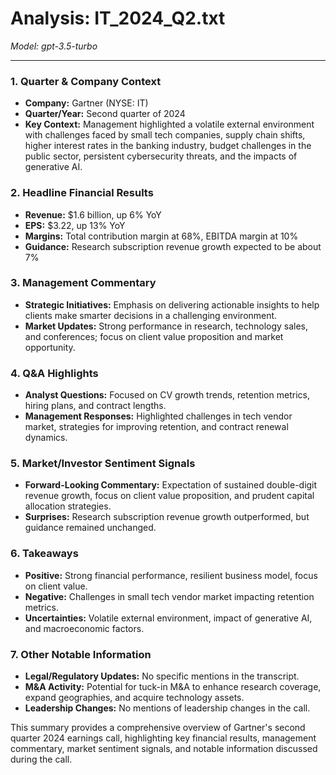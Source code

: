 # Analysis: IT_2024_Q2.txt

*Model: gpt-3.5-turbo*

---

### 1. Quarter & Company Context
- **Company:** Gartner (NYSE: IT)
- **Quarter/Year:** Second quarter of 2024
- **Key Context:** Management highlighted a volatile external environment with challenges faced by small tech companies, supply chain shifts, higher interest rates in the banking industry, budget challenges in the public sector, persistent cybersecurity threats, and the impacts of generative AI.

### 2. Headline Financial Results
- **Revenue:** $1.6 billion, up 6% YoY
- **EPS:** $3.22, up 13% YoY
- **Margins:** Total contribution margin at 68%, EBITDA margin at 10%
- **Guidance:** Research subscription revenue growth expected to be about 7%

### 3. Management Commentary
- **Strategic Initiatives:** Emphasis on delivering actionable insights to help clients make smarter decisions in a challenging environment.
- **Market Updates:** Strong performance in research, technology sales, and conferences; focus on client value proposition and market opportunity.

### 4. Q&A Highlights
- **Analyst Questions:** Focused on CV growth trends, retention metrics, hiring plans, and contract lengths.
- **Management Responses:** Highlighted challenges in tech vendor market, strategies for improving retention, and contract renewal dynamics.

### 5. Market/Investor Sentiment Signals
- **Forward-Looking Commentary:** Expectation of sustained double-digit revenue growth, focus on client value proposition, and prudent capital allocation strategies.
- **Surprises:** Research subscription revenue growth outperformed, but guidance remained unchanged.

### 6. Takeaways
- **Positive:** Strong financial performance, resilient business model, focus on client value.
- **Negative:** Challenges in small tech vendor market impacting retention metrics.
- **Uncertainties:** Volatile external environment, impact of generative AI, and macroeconomic factors.

### 7. Other Notable Information
- **Legal/Regulatory Updates:** No specific mentions in the transcript.
- **M&A Activity:** Potential for tuck-in M&A to enhance research coverage, expand geographies, and acquire technology assets.
- **Leadership Changes:** No mentions of leadership changes in the call.

This summary provides a comprehensive overview of Gartner's second quarter 2024 earnings call, highlighting key financial results, management commentary, market sentiment signals, and notable information discussed during the call.
